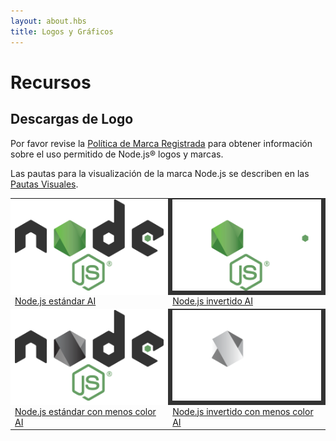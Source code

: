 ```yaml
---
layout: about.hbs
title: Logos y Gráficos
---
```


# Recursos

## Descargas de Logo

 Por favor revise la [Política de Marca Registrada](/about/trademark/) para obtener información sobre el uso permitido de Node.js&reg; logos y marcas.

 Las pautas para la visualización de la marca Node.js se describen en
 las [Pautas Visuales](/static/documents/foundation-visual-guidelines.pdf).

<table border="0" cellspacing="0" cellpadding="20" class="logos">
  <tr>
    <td bgcolor="#FFFFFF"><a href="/static/images/logos/nodejs-new-pantone-black.ai"><img src="/static/images/logos/nodejs-new-pantone-black.png" alt="Node.js sobre fondo claro"></a></td>
    <td bgcolor="#333333"><a href="/static/images/logos/nodejs-new-pantone-white.ai"><img src="/static/images/logos/nodejs-new-pantone-white.png" alt="Node.js sobre fondo oscuro"></a></td>
  </tr>
  <tr>
    <td><a href="/static/images/logos/nodejs-new-pantone-black.ai">Node.js estándar AI</a></td>
    <td><a href="/static/images/logos/nodejs-new-pantone-white.ai">Node.js invertido AI</a></td>
  </tr>
  <tr>
    <td bgcolor="#FFFFFF"><a href="/static/images/logos/nodejs-new-black.ai"><img src="/static/images/logos/nodejs-new-black.png" alt="Node.js sobre fondo claro"></a></td>
    <td bgcolor="#333333"><a href="/static/images/logos/nodejs-new-white.ai"><img src="/static/images/logos/nodejs-new-white.png" alt="Node.js sobre fondo oscuro"></a></td>
  </tr>
  <tr>
    <td><a href="/static/images/logos/nodejs-new-black.ai">Node.js estándar con menos color AI</a></td>
    <td><a href="/static/images/logos/nodejs-new-white.ai">Node.js invertido con menos color AI</a></td>
  </tr>
</table>
